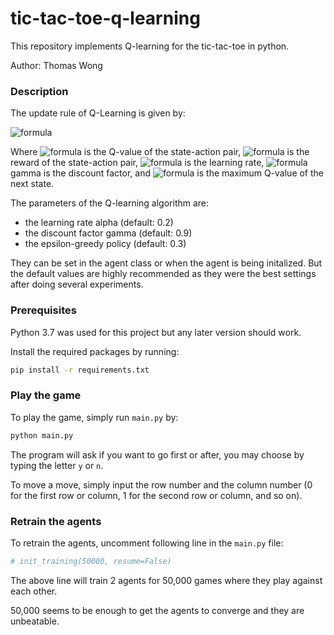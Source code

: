 # tic-tac-toe-q-learning

This repository implements Q-learning for the tic-tac-toe in python.

Author: Thomas Wong

### Description

The update rule of Q-Learning is given by:

![formula](https://render.githubusercontent.com/render/math?math=\huge%20Q(s,a)\leftarrow%20Q(s,a)%20%2B%20\alpha%20[(r(s,a)%20%2B%20\gamma\underset{{a}'}{max}%20Q({s}',{a}'))%20-%20Q(s,a)])

Where ![formula](https://render.githubusercontent.com/render/math?math=Q(s,a)) is the Q-value of the state-action pair, 
![formula](https://render.githubusercontent.com/render/math?math=r(s,a)) is the reward of the state-action pair, 
![formula](https://render.githubusercontent.com/render/math?math=\alpha) is the learning rate, 
![formula](https://render.githubusercontent.com/render/math?math=\gamma) gamma is the discount factor, and 
![formula](https://render.githubusercontent.com/render/math?math=\underset{{a}'}{max}%20Q({s}',{a}')) is the maximum Q-value of the next state.

The parameters of the Q-learning algorithm are:
- the learning rate alpha (default: 0.2)
- the discount factor gamma (default: 0.9)
- the epsilon-greedy policy (default: 0.3)

They can be set in the agent class or when the agent is being initalized. But the default values are highly recommended as they were the best settings after doing several experiments.

### Prerequisites
Python 3.7 was used for this project but any later version should work.

Install the required packages by running:
```bash
pip install -r requirements.txt
```

### Play the game
To play the game, simply run `main.py` by:
```bash
python main.py
```

The program will ask if you want to go first or after, you may choose by typing the letter `y` or `n`.

To move a move, simply input the row number and the column number (0 for the first row or column, 1 for the second row or column, and so on).

### Retrain the agents
To retrain the agents, uncomment following line in the `main.py` file:
```python
# init_training(50000, resume=False)
```
The above line will train 2 agents for 50,000 games where they play against each other.

50,000 seems to be enough to get the agents to converge and they are unbeatable.